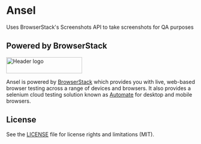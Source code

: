 # Ansel

Uses BrowserStack's Screenshots API to take screenshots for QA purposes

## Powered by BrowserStack

<img alt="Header logo" class="w-svg" height="43" src="https://dgzoq9b5asjg1.cloudfront.net/production/images/static/header/header-logo.svg" style="height: 43px;" width="202">

Ansel is powered by [BrowserStack](https://www.browserstack.com/) which provides you with live, web-based browser testing across a range of devices and browsers. It also provides a selenium cloud testing solution known as [Automate](https://www.browserstack.com/automate) for desktop and mobile browsers.

## License

See the [LICENSE](LICENSE.md) file for license rights and limitations (MIT).
